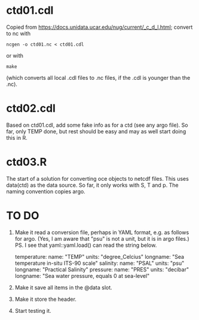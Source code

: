 # ctd01.cdl

Copied from https://docs.unidata.ucar.edu/nug/current/_c_d_l.html; convert to nc
with

    ncgen -o ctd01.nc < ctd01.cdl

or with

    make

(which converts all local .cdl files to .nc files, if the .cdl is younger than
the .nc).

# ctd02.cdl

Based on ctd01.cdl, add some fake info as for a ctd (see any argo file).  So far,
only TEMP done, but rest should be easy and may as well start doing this in R.

# ctd03.R

The start of a solution for converting oce objects to netcdf files.  This uses
data(ctd) as the data source.  So far, it only works with S, T and p.  The
naming convention copies argo.

# TO DO

1. Make it read a conversion file, perhaps in YAML format, e.g. as follows for
   argo. (Yes, I am aware that "psu" is not a unit, but it is in argo files.)
   PS. I see that yaml::yaml.load() can read the string below.

    temperature:
        name: "TEMP"
        units: "degree_Celcius"
        longname: "Sea temperature in-situ ITS-90 scale"
    salinity:
        name: "PSAL"
        units: "psu"
        longname: "Practical Salinity"
    pressure:
        name: "PRES"
        units: "decibar"
        longname: "Sea water pressure, equals 0 at sea-level"

2. Make it save all items in the @data slot.

3. Make it store the header.

4. Start testing it.
